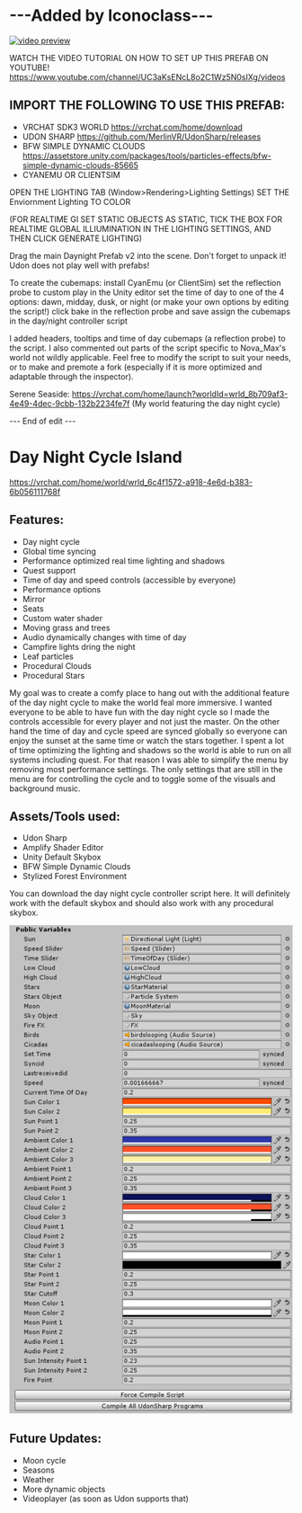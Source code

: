 # ---Added by Iconoclass---
[![video preview](https://img.youtube.com/vi/hRjFOVZbyNs/0.jpg)](https://www.youtube.com/watch?v=hRjFOVZbyNs)

WATCH THE VIDEO TUTORIAL ON HOW TO SET UP THIS PREFAB ON YOUTUBE!
https://www.youtube.com/channel/UC3aKsENcL8o2C1Wz5N0sIXg/videos

## **IMPORT THE FOLLOWING TO USE THIS PREFAB:**
* VRCHAT SDK3 WORLD			https://vrchat.com/home/download
* UDON SHARP				https://github.com/MerlinVR/UdonSharp/releases
* BFW SIMPLE DYNAMIC CLOUDS			https://assetstore.unity.com/packages/tools/particles-effects/bfw-simple-dynamic-clouds-85665
* CYANEMU OR CLIENTSIM

OPEN THE LIGHTING TAB (Window>Rendering>Lighting Settings)
SET THE Enviornment Lighting TO COLOR

(FOR REALTIME GI SET STATIC OBJECTS AS STATIC, TICK THE BOX FOR REALTIME GLOBAL ILLIUMINATION IN THE LIGHTING SETTINGS, AND THEN CLICK GENERATE LIGHTING)

Drag the main Daynight Prefab v2 into the scene. Don't forget to unpack it! Udon does not play well with prefabs!

To create the cubemaps:
install CyanEmu (or ClientSim)
set the reflection probe to custom
play in the Unity editor
set the time of day to one of the 4 options: dawn, midday, dusk, or night (or make your own options by editing the script!)
click bake in the reflection probe and save
assign the cubemaps in the day/night controller script

I added headers, tooltips and time of day cubemaps (a reflection probe) to the script.
I also commented out parts of the script specific to Nova_Max's world not wildly applicable.
Feel free to modify the script to suit your needs, or to make and premote a fork (especially if it is more optimized and adaptable through the inspector).

Serene Seaside: https://vrchat.com/home/launch?worldId=wrld_8b709af3-4e49-4dec-9cbb-132b2234fe7f 
(My world featuring the day night cycle)

--- End of edit --- 

# **Day Night Cycle Island**
https://vrchat.com/home/world/wrld_6c4f1572-a918-4e6d-b383-6b056111768f
## **Features:**
* Day night cycle
* Global time syncing
* Performance optimized real time lighting and shadows
* Quest support
* Time of day and speed controls (accessible by everyone)
* Performance options
* Mirror
* Seats
* Custom water shader
* Moving grass and trees
* Audio dynamically changes with time of day
* Campfire lights dring the night
* Leaf particles
* Procedural Clouds
* Procedural Stars

My goal was to create a comfy place to hang out with the additional feature of the day night cycle to make the world feal more immersive.
I wanted everyone to be able to have fun with the day night cycle so I made the controls accessible for every player and not just the master. On the other hand the time of day and cycle speed are synced globally so everyone can enjoy the sunset at the same time or watch the stars together. 
I spent a lot of time optimizing the lighting and shadows so the world is able to run on all systems including quest. For that reason I was able to simplify the menu by removing most performance settings. The only settings that are still in the menu are for controlling the cycle and to toggle some of the visuals and background music. 

## **Assets/Tools used:**
* Udon Sharp
* Amplify Shader Editor
* Unity Default Skybox
* BFW Simple Dynamic Clouds
* Stylized Forest Environment

You can download the day night cycle controller script here. It will definitely work with the default skybox and should also work with any procedural skybox.

![Values](/Values.png)

## **Future Updates:**
* Moon cycle
* Seasons
* Weather
* More dynamic objects
* Videoplayer (as soon as Udon supports that)
